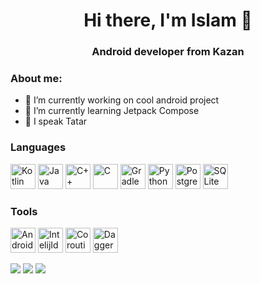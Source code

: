 <div id="header" align="center">
  <h1>Hi there, I'm Islam 👋</h1>
  <h3>Android developer from Kazan</h3>
</div>

### About me:
- 🔭 I’m currently working on cool android project
- 🌱 I’m currently learning Jetpack Compose
- 💬 I speak Tatar

### Languages
<p>
  <img src="https://cdn.jsdelivr.net/gh/devicons/devicon@latest/icons/kotlin/kotlin-original.svg" title="Kotlin" width="40" height="40" />
  <img src="https://cdn.jsdelivr.net/gh/devicons/devicon@latest/icons/java/java-original.svg" title="Java" width="40" height="40" />
  <img src="https://cdn.jsdelivr.net/gh/devicons/devicon@latest/icons/cplusplus/cplusplus-original.svg" title="C++" width="40" height="40" />
  <img src="https://cdn.jsdelivr.net/gh/devicons/devicon@latest/icons/c/c-original.svg" title="C" width="40" height="40" />
  <img src="https://cdn.jsdelivr.net/gh/devicons/devicon@latest/icons/gradle/gradle-original.svg" title="Gradle" width="40" height="40" />
  <img src="https://cdn.jsdelivr.net/gh/devicons/devicon@latest/icons/python/python-original.svg" title="Python" width="40" height="40" />
  <img src="https://cdn.jsdelivr.net/gh/devicons/devicon@latest/icons/postgresql/postgresql-original.svg" title="PostgreSQL" width="40" height="40" />
  <img src="https://cdn.jsdelivr.net/gh/devicons/devicon@latest/icons/sqlite/sqlite-original.svg" title="SQLite" width="40" height="40" />
</p>

### Tools
<p>
  <img src="https://cdn.jsdelivr.net/gh/devicons/devicon@latest/icons/androidstudio/androidstudio-original.svg" title="AndroidStudio" width="40" height="40" />
  <img src="https://cdn.jsdelivr.net/gh/devicons/devicon@latest/icons/intellij/intellij-original.svg" title="IntelijIdea" width="40" height="40" />
  <img src="https://github.com/user-attachments/assets/e8c00db4-869e-4685-8f7d-1c5cfe5bf72d" title="Coroutines" width="40" height="40" />
  <img src="https://github.com/user-attachments/assets/6c1e8564-317f-4a9b-946d-b1b22bd957c4" title="Dagger" width="40" height="40" />
</p>

![](http://github-profile-summary-cards.vercel.app/api/cards/profile-details?username=Verdan-Blip&theme=github_dark)
![](http://github-profile-summary-cards.vercel.app/api/cards/stats?username=Verdan-Blip&theme=github_dark)
![](http://github-profile-summary-cards.vercel.app/api/cards/productive-time?username=Verdan-Blip&theme=github_dark&utcOffset=8)
